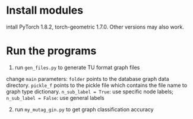 # Install modules
intall PyTorch 1.8.2, torch-geometric 1.7.0. Other versions may also work.
# Run the programs
1) run `gen_files.py` to generate TU format graph files

  change `main` parameters:
  `folder` points to the database graph data directory.
  `pickle_f` points to the pickle file which contains the file name to graph type dictionary.
  `n_sub_label = True`: use specific node labels; `n_sub_label = False`: use general labels

2) run `my_mutag_gin.py` to get graph classification accuracy
